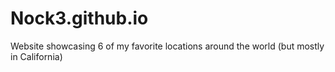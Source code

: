 # Nock3.github.io

Website showcasing 6 of my favorite locations around the world (but mostly in California)

